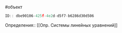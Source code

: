 #объект

```javascript
ID:: dbe90106-425f-4e2d-d5f7-b6286d30d506
```

Определения:: [[Опр. Системы линейных уравнений]]